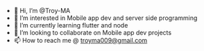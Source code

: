 - 👋 Hi, I’m @Troy-MA
- 👀 I’m interested in Mobile app dev and server side programming
- 🌱 I’m currently learning flutter and node
- 💞️ I’m looking to collaborate on Mobile app dev projects
- 📫 How to reach me @ troyma009@gmail.com
